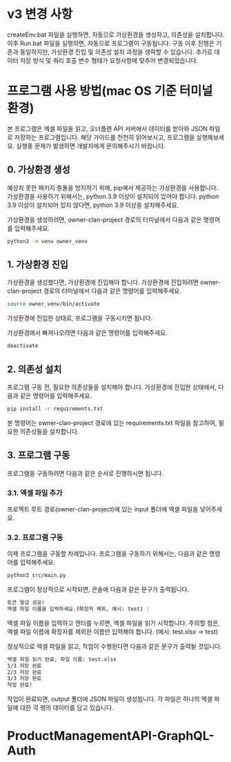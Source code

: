 # v3 변경 사항

createEnv.bat 파일을 실행하면, 자동으로 가상환경을 생성하고, 의존성을 설치합니다.
이후 Run.bat 파일을 실행하면, 자동으로 프로그램이 구동됩니다.
구동 이후 진행은 기존과 동일하지만, 가상환경 진입 및 의존성 설치 과정을 생략할 수 있습니다.
추가로 데이터 저장 방식 및 쿼리 호출 변수 형태가 요청사항에 맞추어 변경되었습니다.

# 프로그램 사용 방법(mac OS 기준 터미널 환경)

본 프로그램은 엑셀 파일을 읽고, 오너플랜 API 서버에서 데이터를 받아와 JSON 파일로 저장하는 프로그램입니다.
해당 가이드를 천천히 읽어보시고, 프로그램을 실행해보세요. 실행중 문제가 발생하면 개발자에게 문의해주시기 바랍니다.

## 0. 가상환경 생성

예상치 못한 패키지 충돌을 방지하기 위해, pip에서 제공하는 가상환경을 사용합니다.
가상환경을 사용하기 위해서는, python 3.9 이상이 설치되어 있어야 합니다.
python 3.9 이상이 설치되어 있지 않다면, python 3.9 이상을 설치해주세요.

가상환경을 생성하려면, owner-clan-project 경로의 터미널에서 다음과 같은 명령어를 입력해주세요.

```bash
python3 -m venv owner_venv
```

## 1. 가상환경 진입

가상환경을 생성했다면, 가상환경에 진입해야 합니다.
가상환경에 진입하려면 owner-clan-project 경로의 터미널에서 다음과 같은 명령어를 입력해주세요.

```bash
source owner_venv/bin/activate
```

가상환경에 진입한 상태로, 프로그램을 구동시키면 됩니다.

가상환경에서 빠져나오려면 다음과 같은 명령어를 입력해주세요.

```bash
deactivate
```

## 2. 의존성 설치

프로그램 구동 전, 필요한 의존성들을 설치해야 합니다. 가상환경에 진입한 상태에서, 다음과 같은 명령어를 입력해주세요.

```bash
pip install -r requirements.txt
```

본 명령어는 owner-clan-project 경로에 있는 requirements.txt 파일을 참고하여, 필요한 의존성들을 설치합니다.

## 3. 프로그램 구동

프로그램을 구동하려면 다음과 같은 순서로 진행하시면 됩니다.

### 3.1. 엑셀 파일 추가

프로젝트 루트 경로(owner-clan-project)에 있는 input 폴더에 엑셀 파일을 넣어주세요.

### 3.2. 프로그램 구동

이제 프로그램을 구동할 차례입니다. 프로그램을 구동하기 위해서는, 다음과 같은 명령어를 입력해주세요.

```bash
python3 src/main.py
```

프로그램이 정상적으로 시작되면, 콘솔에 다음과 같은 문구가 출력됩니다.

```bash
토큰 발급 성공!
엑셀 파일 이름을 입력하세요.(확장자 제외, 예시: test) : 
```

엑셀 파일 이름을 입력하고 엔터를 누르면, 엑셀 파일을 읽기 시작합니다. 주의할 점은, 엑셀 파일 이름에 확장자를 제외한 이름만 입력해야 합니다. (예시: test.xlsx -> test)

정상적으로 엑셀 파일을 읽고, 작업이 수행된다면 다음과 같은 문구가 출력될 것입니다.

```bash
엑셀 파일 읽기 완료, 파일 이름: test.xlsx
1/3 저장 완료
2/3 저장 완료
3/3 저장 완료
작업 완료!
```

작업이 완료되면, output 폴더에 JSON 파일이 생성됩니다. 각 파일은 하나의 엑셀 파일에 대한 각 행의 데이터를 담고 있습니다.
# ProductManagementAPI-GraphQL-Auth

